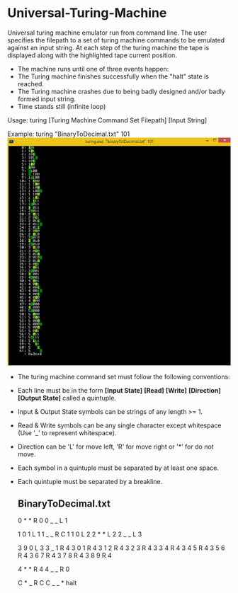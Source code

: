 Universal-Turing-Machine
========================

Universal turing machine emulator run from command line.
The user specifies the filepath to a set of turing machine commands to be emulated against an input string.
At each step of the turing machine the tape is displayed along with the highlighted tape current position.

* The machine runs until one of three events happen:
 * The Turing machine finishes successfully when the "halt" state is reached.
 * The Turing machine crashes due to being badly designed and/or badly formed input string.
 * Time stands still (infinite loop)


Usage: turing [Turing Machine Command Set Filepath] [Input String]

Example: turing "BinaryToDecimal.txt" 101
![universal-turing-machine](images/universal_turing_machine_example.PNG)

* The turing machine command set must follow the following conventions:
 * Each line must be in the form **[Input State]** **[Read]** **[Write]** **[Direction]** **[Output State]** called a quintuple.
 * Input & Output State symbols can be strings of any length >= 1.
 * Read & Write symbols can be any single character except whitespace (Use '_' to represent whitespace).
 * Direction can be 'L' for move left, 'R' for move right or '*' for do not move.
 * Each symbol in a quintuple must be separated by at least one space.
 * Each quintuple must be separated by a breakline.


    BinaryToDecimal.txt
    ---------------------
    0 * * R 0
    0 _ _ L 1

    1 0 1 L 1
    1 _ _ R C
    1 1 0 L 2
    2 * * L 2
    2 _ _ L 3

    3 9 0 L 3
    3 _ 1 R 4
    3 0 1 R 4
    3 1 2 R 4
    3 2 3 R 4
    3 3 4 R 4
    3 4 5 R 4
    3 5 6 R 4
    3 6 7 R 4
    3 7 8 R 4
    3 8 9 R 4

    4 * * R 4
    4 _ _ R 0

    C * _ R C
    C _ _ * halt
